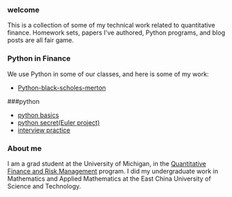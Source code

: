 ### welcome
This is a collection of some of my technical work related to quantitative finance. Homework sets, papers I've authored,  Python programs, and blog posts are all fair game.

### Python in Finance
We use Python in some of our classes, and here is some of my work:
* [Python-black-scholes-merton](https://github.com/Johnzzhou/qfrmpython2/blob/master/python-black-scholes-merton.ipynb)

###python
* [python basics](https://github.com/Johnzzhou/qfrmpython2/blob/master/first-class-in-python.ipynb)
* [python secret(Euler project)](https://github.com/Johnzzhou/qfrmpython2/blob/master/first-class-in-python.ipynb)
* [interview practice](https://github.com/Johnzzhou/qfrmpython2/blob/master/python-interview-notebook-empty.ipynb)


### About me
I am a grad student at the University of Michigan, in the [Quantitative Finance and Risk Management](https://lsa.umich.edu/math/graduates/quantitative-finance.html) program. I did my undergraduate work in Mathematics and Applied Mathematics at the East China University of Science and Technology. 